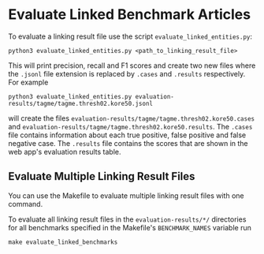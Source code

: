 # Evaluate Linked Benchmark Articles
To evaluate a linking result file use the script `evaluate_linked_entities.py`:

    python3 evaluate_linked_entities.py <path_to_linking_result_file>

This will print precision, recall and F1 scores and create two new files
where the `.jsonl` file extension is replaced by `.cases` and `.results` respectively.
For example

    python3 evaluate_linked_entities.py evaluation-results/tagme/tagme.thresh02.kore50.jsonl

will create the files `evaluation-results/tagme/tagme.thresh02.kore50.cases`
and `evaluation-results/tagme/tagme.thresh02.kore50.results`.
The `.cases` file contains information about each true positive, false positive and false negative case.
The `.results` file contains the scores that are shown in the web app's evaluation results table.

## Evaluate Multiple Linking Result Files
You can use the Makefile to evaluate multiple linking result files with one command.

To evaluate all linking result files in the `evaluation-results/*/` directories
for all benchmarks specified in the Makefile's `BENCHMARK_NAMES` variable run

    make evaluate_linked_benchmarks